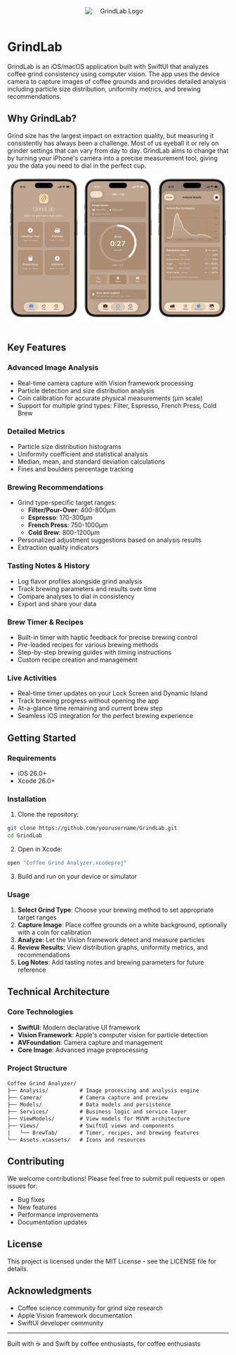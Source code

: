 <div style="text-align: center;">
  <img src="calligraphy-icon.png" alt="GrindLab Logo" style="display: inline-block; width: 150px; height: auto;">
</div>
<br>

# GrindLab

GrindLab is an iOS/macOS application built with SwiftUI that analyzes coffee grind consistency using computer vision. The app uses the device camera to capture images of coffee grounds and provides detailed analysis including particle size distribution, uniformity metrics, and brewing recommendations.

## Why GrindLab?

Grind size has the largest impact on extraction quality, but measuring it consistently has always been a challenge. Most of us eyeball it or rely on grinder settings that can vary from day to day. GrindLab aims to change that by turning your iPhone's camera into a precise measurement tool, giving you the data you need to dial in the perfect cup.

<div style="text-align: center;">
  <img src="grindlab-web.webp" alt="GrindLab UI" style="display: inline-block;">
</div>
<br>

## Key Features

### **Advanced Image Analysis**
- Real-time camera capture with Vision framework processing
- Particle detection and size distribution analysis
- Coin calibration for accurate physical measurements (μm scale)
- Support for multiple grind types: Filter, Espresso, French Press, Cold Brew

### **Detailed Metrics**
- Particle size distribution histograms
- Uniformity coefficient and statistical analysis
- Median, mean, and standard deviation calculations
- Fines and boulders percentage tracking

### **Brewing Recommendations**
- Grind type-specific target ranges:
  - **Filter/Pour-Over**: 400-800μm
  - **Espresso**: 170-300μm
  - **French Press**: 750-1000μm
  - **Cold Brew**: 800-1200μm
- Personalized adjustment suggestions based on analysis results
- Extraction quality indicators

### **Tasting Notes & History**
- Log flavor profiles alongside grind analysis
- Track brewing parameters and results over time
- Compare analyses to dial in consistency
- Export and share your data

### **Brew Timer & Recipes**
- Built-in timer with haptic feedback for precise brewing control
- Pre-loaded recipes for various brewing methods
- Step-by-step brewing guides with timing instructions
- Custom recipe creation and management

### **Live Activities**
- Real-time timer updates on your Lock Screen and Dynamic Island
- Track brewing progress without opening the app
- At-a-glance time remaining and current brew step
- Seamless iOS integration for the perfect brewing experience

## Getting Started

### Requirements
- iOS 26.0+
- Xcode 26.0+

### Installation

1. Clone the repository:
```bash
git clone https://github.com/yourusername/GrindLab.git
cd GrindLab
```

2. Open in Xcode:
```bash
open "Coffee Grind Analyzer.xcodeproj"
```

3. Build and run on your device or simulator

### Usage

1. **Select Grind Type**: Choose your brewing method to set appropriate target ranges
2. **Capture Image**: Place coffee grounds on a white background, optionally with a coin for calibration
3. **Analyze**: Let the Vision framework detect and measure particles
4. **Review Results**: View distribution graphs, uniformity metrics, and recommendations
5. **Log Notes**: Add tasting notes and brewing parameters for future reference

## Technical Architecture

### Core Technologies
- **SwiftUI**: Modern declarative UI framework
- **Vision Framework**: Apple's computer vision for particle detection
- **AVFoundation**: Camera capture and management
- **Core Image**: Advanced image preprocessing

### Project Structure
```
Coffee Grind Analyzer/
├── Analysis/          # Image processing and analysis engine
├── Camera/            # Camera capture and preview
├── Models/            # Data models and persistence
├── Services/          # Business logic and service layer
├── ViewModels/        # View models for MVVM architecture
├── Views/             # SwiftUI views and components
│   └── BrewTab/       # Timer, recipes, and brewing features
└── Assets.xcassets/   # Icons and resources
```

## Contributing

We welcome contributions! Please feel free to submit pull requests or open issues for:
- Bug fixes
- New features
- Performance improvements
- Documentation updates

## License

This project is licensed under the MIT License - see the LICENSE file for details.

## Acknowledgments

- Coffee science community for grind size research
- Apple Vision framework documentation
- SwiftUI developer community

---

Built with ☕ and Swift by coffee enthusiasts, for coffee enthusiasts
